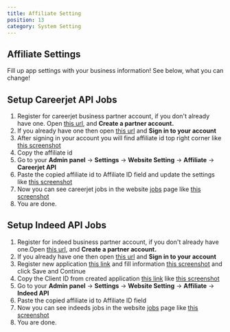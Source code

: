 ```yaml
---
title: Affiliate Setting
position: 13
category: System Setting
---
```


## Affiliate Settings
Fill up app settings with your business information! See below, what you can change!

## Setup Careerjet API Jobs

1.  Register for careerjet business partner account, if you don't already have one. Open [this url](https://www.careerjet.com/partners/signup.html), and **Create a partner account.**
2.  If you already have one then open [this url](https://www.careerjet.com/partners/) and **Sign in to your account**
3.  After signing in your account you will find affiliate id top right corner like [this screenshot](https://prnt.sc/-V-nxzhNyVeN)
4.  Copy the affiliate id 
5.  Go to your **Admin panel** -> **Settings** -> **Website Setting** -> **Affiliate** -> **Careerjet API** 
6.  Paste the copied affiliate id to Affiliate ID field and update the settings like [this screenshot](https://prnt.sc/THqznODRdG3v)
7. Now you can see careerjet jobs in the website  [jobs](https://jobpilot.templatecookie.com/jobs) page like [this screenshot](https://prnt.sc/-pCYOes98016)
8. You are done.

## Setup Indeed API Jobs

1.  Register for indeed business partner account, if you don't already have one.Open [this url](https://secure.indeed.com/auth), and **Create a partner account.**
2.  If you already have one then open [this url](https://secure.indeed.com/auth) and **Sign in to your account**
3.  Register new application [this link](https://secure.indeed.com/account/apikeys/register) and fill information [this screenshot](https://prnt.sc/I7PqMIoksJGn) and click Save and Continue
4.  Copy the Client ID from created application [this link](https://secure.indeed.com/account/apikeys) like [this screenshot](https://prnt.sc/ynDBU5fByREF) 
5.  Go to your **Admin panel** -> **Settings** -> **Website Setting** -> **Affiliate** -> **Indeed API** 
6.  Paste the copied affiliate id to Affiliate ID field 
7. Now you can see indeeds jobs in the website  [jobs](https://jobpilot.templatecookie.com/jobs) page like [this screenshot](https://prnt.sc/tEi-hxcgeF2b)
8. You are done.

